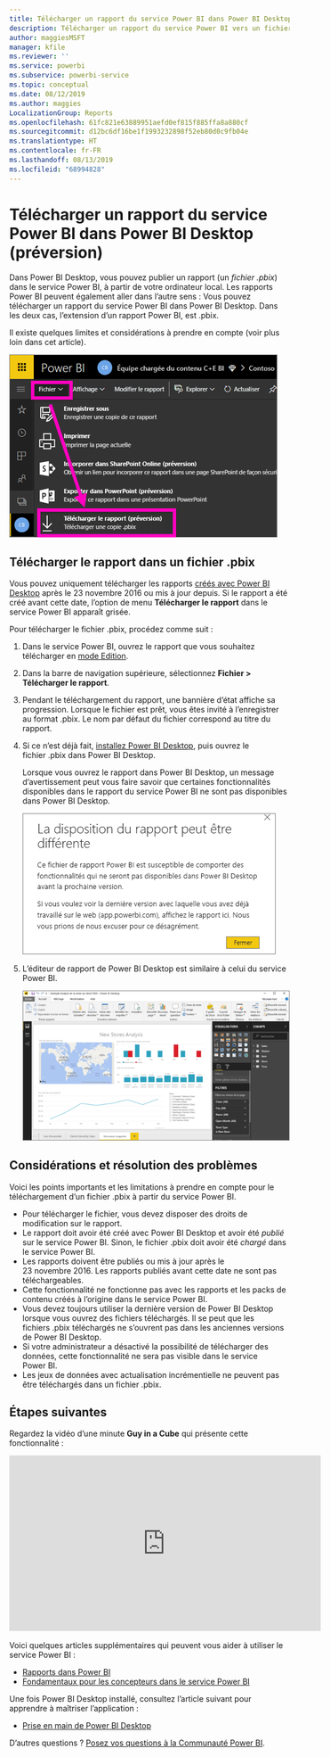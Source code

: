 ```yaml
---
title: Télécharger un rapport du service Power BI dans Power BI Desktop (préversion)
description: Télécharger un rapport du service Power BI vers un fichier Power BI Desktop
author: maggiesMSFT
manager: kfile
ms.reviewer: ''
ms.service: powerbi
ms.subservice: powerbi-service
ms.topic: conceptual
ms.date: 08/12/2019
ms.author: maggies
LocalizationGroup: Reports
ms.openlocfilehash: 61fc821e63889951aefd0ef815f885ffa8a880cf
ms.sourcegitcommit: d12bc6df16be1f1993232898f52eb80d0c9fb04e
ms.translationtype: HT
ms.contentlocale: fr-FR
ms.lasthandoff: 08/13/2019
ms.locfileid: "68994828"
---
```

# <a name="download-a-report-from-the-power-bi-service-to-power-bi-desktop-preview"></a>Télécharger un rapport du service Power BI dans Power BI Desktop (préversion)
Dans Power BI Desktop, vous pouvez publier un rapport (un *fichier .pbix*) dans le service Power BI, à partir de votre ordinateur local. Les rapports Power BI peuvent également aller dans l’autre sens : Vous pouvez télécharger un rapport du service Power BI dans Power BI Desktop. Dans les deux cas, l’extension d’un rapport Power BI, est .pbix.

Il existe quelques limites et considérations à prendre en compte (voir plus loin dans cet article).

![Liste déroulante de fichiers](media/service-export-to-pbix/power-bi-file-export.png)

## <a name="download-the-report-as-a-pbix-file"></a>Télécharger le rapport dans un fichier .pbix

Vous pouvez uniquement télécharger les rapports [créés avec Power BI Desktop](guided-learning/publishingandsharing.yml?tutorial-step=2) après le 23 novembre 2016 ou mis à jour depuis. Si le rapport a été créé avant cette date, l’option de menu **Télécharger le rapport** dans le service Power BI apparaît grisée.

Pour télécharger le fichier .pbix, procédez comme suit :

1. Dans le service Power BI, ouvrez le rapport que vous souhaitez télécharger en [mode Edition](https://docs.microsoft.com/power-bi/service-interact-with-a-report-in-editing-view).

2. Dans la barre de navigation supérieure, sélectionnez **Fichier > Télécharger le rapport**.
   
3. Pendant le téléchargement du rapport, une bannière d’état affiche sa progression. Lorsque le fichier est prêt, vous êtes invité à l’enregistrer au format .pbix. Le nom par défaut du fichier correspond au titre du rapport.
   
4. Si ce n’est déjà fait, [installez Power BI Desktop](desktop-get-the-desktop.md), puis ouvrez le fichier .pbix dans Power BI Desktop.
   
    Lorsque vous ouvrez le rapport dans Power BI Desktop, un message d’avertissement peut vous faire savoir que certaines fonctionnalités disponibles dans le rapport du service Power BI ne sont pas disponibles dans Power BI Desktop.
   
    ![Boîte de dialogue d’avertissement](media/service-export-to-pbix/power-bi-export-to-pbix_2.png)

5. L’éditeur de rapport de Power BI Desktop est similaire à celui du service Power BI.  
   
    ![Éditeur de rapport Power BI Desktop](media/service-export-to-pbix/power-bi-desktop.png)

## <a name="considerations-and-troubleshooting"></a>Considérations et résolution des problèmes
Voici les points importants et les limitations à prendre en compte pour le téléchargement d’un fichier .pbix à partir du service Power BI.

* Pour télécharger le fichier, vous devez disposer des droits de modification sur le rapport.
* Le rapport doit avoir été créé avec Power BI Desktop et avoir été *publié* sur le service Power BI. Sinon, le fichier .pbix doit avoir été *chargé* dans le service Power BI.
* Les rapports doivent être publiés ou mis à jour après le 23 novembre 2016. Les rapports publiés avant cette date ne sont pas téléchargeables.
* Cette fonctionnalité ne fonctionne pas avec les rapports et les packs de contenu créés à l’origine dans le service Power BI.
* Vous devez toujours utiliser la dernière version de Power BI Desktop lorsque vous ouvrez des fichiers téléchargés. Il se peut que les fichiers .pbix téléchargés ne s’ouvrent pas dans les anciennes versions de Power BI Desktop.
* Si votre administrateur a désactivé la possibilité de télécharger des données, cette fonctionnalité ne sera pas visible dans le service Power BI.
* Les jeux de données avec actualisation incrémentielle ne peuvent pas être téléchargés dans un fichier .pbix.

## <a name="next-steps"></a>Étapes suivantes
Regardez la vidéo d’une minute **Guy in a Cube** qui présente cette fonctionnalité :

<iframe width="560" height="315" src="https://www.youtube.com/embed/ymWqU5jiUl0" frameborder="0" allowfullscreen></iframe>

Voici quelques articles supplémentaires qui peuvent vous aider à utiliser le service Power BI :

* [Rapports dans Power BI](consumer/end-user-reports.md)
* [Fondamentaux pour les concepteurs dans le service Power BI](service-basic-concepts.md)

Une fois Power BI Desktop installé, consultez l’article suivant pour apprendre à maîtriser l’application :

* [Prise en main de Power BI Desktop](desktop-getting-started.md)

D’autres questions ? [Posez vos questions à la Communauté Power BI](http://community.powerbi.com/).

